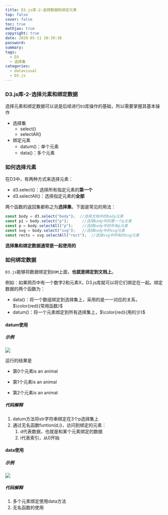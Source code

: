 ```yaml
---
title: D3.js库-2-选择数据和绑定元素
top: false
cover: false
toc: true
mathjax: true
copyright: true
date: 2020-05-11 10:39:38
password:
summary:
tags:
  - D3
  - 选择集
categories:
  - datavisual
  - D3.js
---
```


### D3.js库-2-选择元素和绑定数据

选择元素和绑定数据可以说是后续进行`D3`库操作的基础，所以需要掌握其基本操作

- 选择集
  - select()
  - selectAll()
- 绑定元素
  - datum()：单个元素
  - data()：多个元素

<!--MORE-->

### 如何选择元素

在D3中，有两种方式来选择元素：

- d3.select()：选择所有指定元素的**第一个**
- d3.selectAll()：选择指定元素的**全部**

两个函数的返回集都称之为**选择集**，下面是常见的用法：

```javascript
const body = d3.select("body");  //选择文档中的body元素
const p1 = body.select("p");      //选择body中的第一个p元素
const p = body.selectAll("p");    //选择body中的所有p元素
const svg = body.select("svg");   //选择body中的svg元素
const rects = svg.selectAll("rect");  //选择svg中所有的svg元素
```

**选择集和绑定数据通常是一起使用的**



### 如何绑定数据

`D3.js`能够将数据绑定到`DOM`上面，**也就是绑定到文档上**。

例如：如果网页中有一个数字2和元素X，D3.js库就可以将它们绑定在一起。绑定数据的两个函数为：

- data()：将一个数组绑定到选择集上，采用的是一一对应的关系，$\color{red}{常用函数}$
- datum()：将一个元素绑定到所有选择集上，$\color{red}{用的少}$

#### datum使用

##### 示例

![](https://tva1.sinaimg.cn/large/007S8ZIlgy1geogfcnffcj30yn0kpju2.jpg)


运行的结果是

- 第0个元素is an animal

- 第1个元素is an animal

- 第2个元素is an animal

  

##### 代码解释

1. datum方法将str字符串绑定在3个p选择集上
2. 通过无名函数funtion(d,i)，访问到绑定的元素：
   1. d代表数据，也就是和某个元素绑定的数据
   2. i代表索引，从0开始

#### data使用

##### 示例

![](https://tva1.sinaimg.cn/large/007S8ZIlgy1geobbp88o4j30xo0jmtaq.jpg)

##### 代码解释

1. 多个元素绑定使用data方法
2. 无名函数的使用
